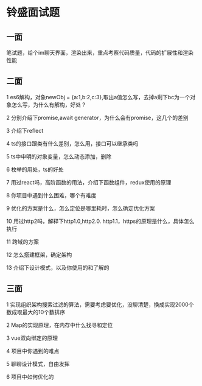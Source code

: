 # 铃盛面试题

## 一面

笔试题，给个im聊天界面，渲染出来，重点考察代码质量，代码的扩展性和渲染性能

## 二面

1 es6解构，对象newObj = {a:1,b:2,c:3},取出a值怎么写，去掉a剩下bc为一个对象怎么写，为什么有解构，好处？

2 分别介绍下promise,await generator，为什么会有promise，这几个的差别

3 介绍下reflect

4 ts的接口跟类有什么差别，怎么用，接口可以继承类吗

5 ts中申明的对象变量，怎么动态添加，删除

6 枚举的用处，ts的好处

7 用过react吗，高阶函数的用法，介绍下函数组件，redux使用的原理

8 你项目中遇到什么困难，哪个有难度

9 优化的方案是什么，怎么定位是哪里耗时，怎么确定优化方案

10 用过http2吗，解释下http1.0,http2.0. http1.1，https的原理是什么，具体怎么执行

11 跨域的方案

12 怎么搭建框架，确定架构

13 介绍下设计模式，以及你使用的和了解的

## 三面
1 实现组织架构搜索过滤的算法，需要考虑要优化，没聊清楚，换成实现2000个数成取最大的10个数排序

2 Map的实现原理，在内存中什么找寻和定位

3 vue双向绑定的原理

4 项目中你遇到的难点

5 聊聊设计模式，自由发挥

6 项目中如何优化的

